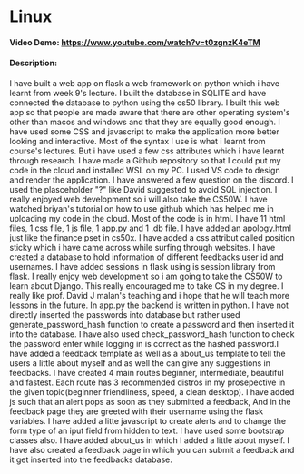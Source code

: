 # Linux
#### Video Demo:  <https://www.youtube.com/watch?v=t0zgnzK4eTM>
#### Description:
I have built a web app on flask a web framework on python which i have learnt from week 9's lecture. I built the database in SQLITE and have connected the database to python using the cs50 library. I built this web app so that people are made aware that there are other operating system's other than macos and windows and that they are equally good enough. I have used some CSS and javascript to make the application more better looking and interactive. Most of the syntax I use is what i learnt from course's lectures. But i have used a few css attributes which i have learnt through research. I have made a Github repository so that I could put my code in the cloud and installed WSL on my PC. I used VS code to design and render the application. I have answered a few question on the discord. I used the plasceholder "?" like David suggested to avoid SQL injection. I really enjoyed web development so i will also take the CS50W. I have watched briyan's tutorial on how to use github which has helped me in uploading my code in the cloud. Most of the code is in html. I have 11 html files, 1 css file, 1 js file, 1 app.py and 1 .db file. I have added an apology.html just like the finance pset in cs50x. I have added a css attribut called position sticky which i have came across while surfing through websites. I have created a database to hold information of different feedbacks user id and usernames. I have added sessions in flask using is session library from flask. I really enjoy web development so i am going to take the CS50W to learn about Django. This really encouraged me to take CS in my degree. I really like prof. David J malan's teaching and i hope that he will teach more lessons in the future. In app.py the backend is written in python. I have not directly inserted the passwords into database but rather used generate_password_hash function to create a password and then inserted it into the database. I have also used check_password_hash function to check the password enter while logging in is correct as the hashed password.I have added a feedback template as well as a about_us template to tell the users a little about myself and as well the can give any suggestions in feedbacks. I have created 4 main routes beginner, intermediate, beautiful and fastest. Each route has 3 recommended distros in my prosepective in the given topic(beginner friendliness, speed, a clean desktop). I have added js such that an alert pops as soon as they submitted a feedback, And in the feedback page they are greeted with their username using the flask variables. I have added a litte javascript to create alerts and to change the form type of an iput field from hidden to text. I have used some bootstrap classes also. I have added about_us in which I added a little about myself. I have also created a feedback page in which you can submit a feedback and it get inserted into the feedbacks database.